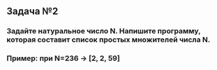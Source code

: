## Задача №2

### Задайте натуральное число N. Напишите программу, которая составит список простых множителей числа N.
### Пример: при N=236 -> [2, 2, 59]